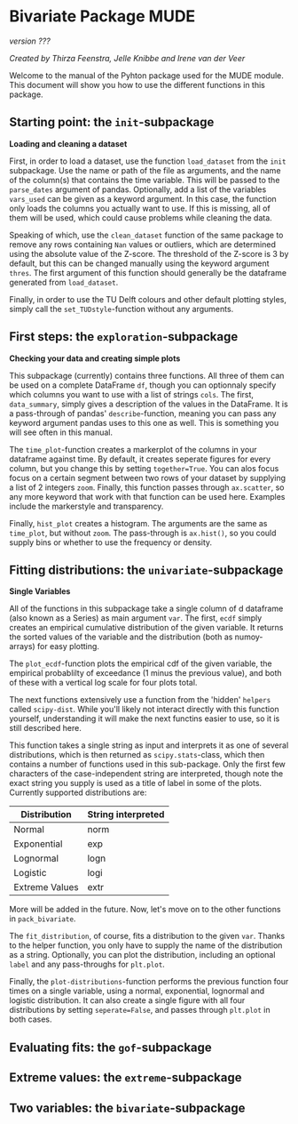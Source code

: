 # Bivariate Package MUDE
*version ???*

*Created by Thirza Feenstra, Jelle Knibbe and Irene van der Veer*

Welcome to the manual of the Pyhton package used for the MUDE module. This document will show you how to use the different functions in this package.

## Starting point: the `init`-subpackage
**Loading and cleaning a dataset**

First, in order to load a dataset, use the function `load_dataset` from the `init` subpackage. Use the name or path of the file as arguments, and the name of the column(s) that contains the time variable. This will be passed to the `parse_dates` argument of pandas. Optionally, add a list of the variables `vars_used` can be given as a keyword argument. In this case, the function only loads the columns you actually want to use. If this is missing, all of them will be used, which could cause problems while cleaning the data.

Speaking of which, use the `clean_dataset` function of the same package to remove any rows containing `Nan` values or outliers, which are determined using the absolute value of the Z-score. The threshold of the Z-score is 3 by default, but this can be changed manually using the keyword argument `thres`.  The first argument of this function should generally be the dataframe generated from `load_dataset`.

Finally, in order to use the TU Delft colours and other default plotting styles, simply call the `set_TUDstyle`-function without any arguments.

## First steps: the `exploration`-subpackage

**Checking your data and creating simple plots**

This subpackage (currently) contains three functions. All three of them can be used on a complete DataFrame `df`, though you can optionnaly specify which columns you want to use with a list of strings `cols`. The first, `data_summary`, simply gives a description of the values in the DataFrame. It is a pass-through of pandas' `describe`-function, meaning you can pass any keyword argument pandas uses to this one as well. This is something you will see often in this manual.

The `time_plot`-function creates a markerplot of the columns in your dataframe against time. By default, it creates seperate figures for every column, but you change this by setting `together=True`. You can alos focus focus on a certain segment between two rows of your dataset by supplying a list of 2 integers `zoom`. Finally, this function passes through `ax.scatter`, so any more keyword that work with that function can be used here. Examples include the markerstyle and transparency.

Finally, `hist_plot` creates a histogram. The arguments are the same as `time_plot`, but without `zoom`. The pass-through is `ax.hist()`, so you could supply bins or whether to use the frequency or density.

## Fitting distributions: the `univariate`-subpackage

**Single Variables**

All of the functions in this subpackage take a single column of d dataframe (also known as a Series) as main argument `var`.  The first, `ecdf` simply creates an empirical cumulative distribution of the given variable. It returns the sorted values of the variable and the distribution (both as numoy-arrays) for easy plotting.

The `plot_ecdf`-function plots the empirical cdf of the given variable, the empirical probablilty of exceedance (1 minus the previous value), and both of these with a vertical log scale for four plots total.

The next functions extensively use a function from the 'hidden' `helpers` called `scipy-dist`. While you'll likely not interact directly with this function yourself, understanding it will make the next functins easier to use, so it is still described here.

This function takes a single string as input and interprets it as one of several distributions, which is then returned as `scipy.stats`-class, which then contains a number of functions used in this sub-package. Only the first few characters of the case-independent string are interpreted, though note the exact string you supply is used as a title of label in some of the plots. Currently supported distributions are:

| Distribution | String interpreted  |
|-------|---|
|  Normal     | norm  |
|  Exponential     | exp  |
|  Lognormal     | logn  |
|  Logistic| logi|
|Extreme Values| extr|

More will be added in the future. Now, let's move on to the other functions in `pack_bivariate`.

The `fit_distribution`, of course, fits a distribution to the given `var`. Thanks to the helper function, you only have to supply the name of the distribution as a string. Optionally, you can plot the distribution, including an optional `label` and any pass-throughs for `plt.plot`.

Finally, the `plot-distributions`-function performs the previous function four times on a single variable, using a normal, exponential, lognormal and logistic distribution. It can also create a single figure with all four distributions by setting `seperate=False`, and passes through `plt.plot` in both cases.


## Evaluating fits: the `gof`-subpackage

## Extreme values: the `extreme`-subpackage

## Two variables: the `bivariate`-subpackage
